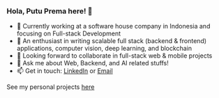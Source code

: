 ### Hola, Putu Prema here! 👋

- 🔭 Currently working at a software house company in Indonesia and focusing on Full-stack Development
- 🌱 An enthusiast in writing scalable full stack (backend & frontend) applications, computer vision, deep learning, and blockchain
- 👯 Looking forward to collaborate in full-stack web & mobile projects
- 💬 Ask me about Web, Backend, and AI related stuffs!
- 📫 Get in touch: [LinkedIn](https://www.linkedin.com/in/putuprema) or [Email](mailto:putu@purema.xyz)

See my personal projects [here](https://www.purema.xyz)
